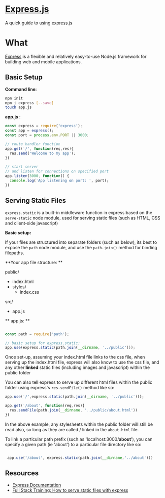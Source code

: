 # [Express.js](http://expressjs.com/)
A quick guide to using [express.js](http://expressjs.com/)

# What
[Express](http://expressjs.com/) is a flexible and relatively easy-to-use Node.js framework for building web and mobile applications.


Basic Setup
---

**Command line:**

```bash
npm init
npm i express [--save]
touch app.js
```

**app.js :**

```js
const express = require('express');
const app = express();
const port = process.env.PORT || 3000;

// route handler function
app.get('/', function(req,res){
  res.send('Welcome to my app');
})

// start server
// and listen for connections on specified port
app.listen(3000, function() {
  console.log('App listening on port: ', port);
})

```

Serving Static Files
---

``` express.static ``` is a built-in middleware function in express based on the ``` serve-static ``` node module, used for serving static files (such as HTML, CSS and client-side javascript)

**Basic setup:**

If your files are structured into separate folders (such as below), its best to expose the ``` path ``` node module, and use the ``` path.join() ``` method for binding filepaths.

**Your app file structure: **

public/

  - index.html
  - styles/
    - index.css


src/

  - app.js


** app.js: **
```js

const path = require('path');

// basic setup for express.static:
app.use(express.static(path.join(__dirname, '../public')));

```

Once set-up, assuming your index.html file links to the css file, when serving up the index.html file, express will also know to use the css file, and any other **linked** static files (including images and javascript) within the public folder

You can also tell express to serve up different html files within the public folder using express's ```res.sendFile()``` method like so:

```js
app.use('/',express.static(path.join(__dirname, '../public')));

app.get('/about', function(req,res){
  res.sendFile(path.join(__dirname, '../public/about.html'))
})
```

In the above example, any stylesheets within the public folder will still be read also, so long as they are called / linked in the ```about.html``` file. 

To link a particular path prefix (such as 'localhost:3000/**about**'), you can specify a given path (ie 'about') to a particular file directory like so:

```js

 app.use('/about', express.static(path.join(__dirname,'../about')))
 ```


Resources
---
- [Express Documentation](http://expressjs.com/)
- [Full Stack Training: How to serve static files with express](http://www.fullstacktraining.com/articles/how-to-serve-static-files-with-express)
